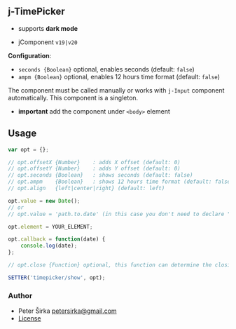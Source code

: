 ## j-TimePicker

- supports __dark mode__

- jComponent `v19|v20`

__Configuration__:

- `seconds {Boolean}` optional, enables seconds (default: `false`)
- `ampm {Boolean}` optional, enables 12 hours time format (default: `false`)

The component must be called manually or works with `j-Input` component automatically. This component is a singleton.

- __important__ add the component under `<body>` element

## Usage

```javascript
var opt = {};

// opt.offsetX {Number}    : adds X offset (default: 0)
// opt.offsetY {Number}    : adds Y offset (default: 0)
// opt.seconds {Boolean}   : shows seconds (default: false)
// opt.ampm    {Boolean}   : shows 12 hours time format (default: false)
// opt.align   {left|center|right} (default: left)

opt.value = new Date();
// or
// opt.value = 'path.to.date' (in this case you don't need to declare "opt.callback")

opt.element = YOUR_ELEMENT;

opt.callback = function(date) {
	console.log(date);
};

// opt.close {Function} optional, this function can determine the closing of TimePicker

SETTER('timepicker/show', opt);
```

### Author

- Peter Širka <petersirka@gmail.com>
- [License](https://www.totaljs.com/license/)
